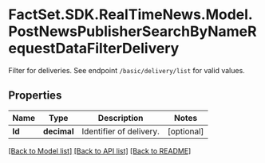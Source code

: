 # FactSet.SDK.RealTimeNews.Model.PostNewsPublisherSearchByNameRequestDataFilterDelivery
Filter for deliveries. See endpoint `/basic/delivery/list` for valid values.

## Properties

Name | Type | Description | Notes
------------ | ------------- | ------------- | -------------
**Id** | **decimal** | Identifier of delivery. | [optional] 

[[Back to Model list]](../README.md#documentation-for-models) [[Back to API list]](../README.md#documentation-for-api-endpoints) [[Back to README]](../README.md)

